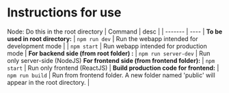 # Instructions for use #
Node: Do this in the root directory
| Command | desc |
| ------- | ---- |
**To be used in root directory:**
| `npm run dev` | Run the webapp intended for development mode |
| `npm start` | Run webapp intended for production mode |
**For backend side (from root folder) :**
| `npm run server-dev` | Run only server-side (NodeJS) 
**For frontend side (from frontend folder):**
| `npm start` | Run only frontend (ReactJS) |
**Build production code for frontend:**
| `npm run build` | Run from frontend folder. A new folder named 'public' will appear in the root directory. |
